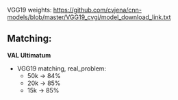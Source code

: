 
VGG19 weights:
https://github.com/cvjena/cnn-models/blob/master/VGG19_cvgj/model_download_link.txt

## Matching:

**VAL Ultimatum**

- VGG19 matching, real_problem:
  - 50k -> 84%
  - 20k -> 85%
  - 15k -> 85%
